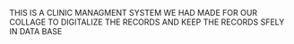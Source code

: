 THIS IS A CLINIC MANAGMENT SYSTEM WE HAD MADE FOR OUR COLLAGE TO DIGITALIZE THE RECORDS AND KEEP THE RECORDS SFELY IN DATA BASE
